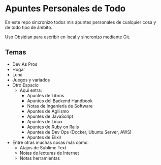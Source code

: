 # Apuntes Personales de Todo

En este repo sincronizo todos mis apuntes personales de cualquier cosa y de todo tipo de ámbito.

Uso Obsidian para escribir en local y sincronizo mediante Git.

## Temas

- Dev As Pros
- Hogar
- Luna
- Juegos y variados
- Otro Espacio
	- Aquí entra:
		- Apuntes de Libros
		- Apuntes del Backend Handbook
		- Notas de Ingeniería de Software
		- Apuntes de Agilismo
		- Apuntes de JavaScript
		- Apuntes de Linux
		- Apuntes de Ruby on Rails
		- Apuntes de Dev Ops (Docker, Ubuntu Server, AWS)
		- Apuntes de Elixir
- Entre otras muchas cosas más como:
	- Atajos de Sublime Text
	- Notas de lecturas de Internet
	- Notas herramientas
